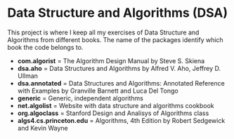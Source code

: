 # Data Structure and Algorithms (DSA)

This project is where I keep all my exercises of Data Structure and Algorithms from different books.
The name of the packages identify which book the code belongs to.

- **com.algorist** = The Algorithm Design Manual by Steve S. Skiena
- **dsa.aho** = Data Structures and Algorithms by Alfred V. Aho, Jeffrey D. Ullman
- **dsa.annotated** = Data Structures and Algorithms: Annotated Reference with Examples by Granville Barnett and Luca Del Tongo
- **generic** = Generic, independent algorithms
- **net.algolist** = Website with data structure and algorithms cookbook
- **org.algoclass** = Stanford Design and Analisys of Algorithms class
- **algs4.cs.princeton.edu** = Algorithms, 4th Edition by Robert Sedgewick and Kevin Wayne